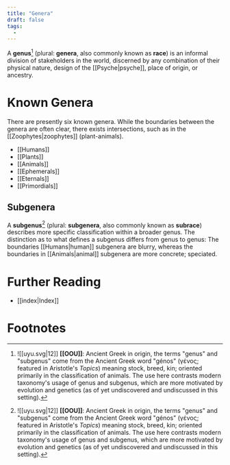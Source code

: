 ```yaml
---
title: "Genera"
draft: false
tags:
  - 
---
```


A **genus**[^gen] (plural: **genera**, also commonly known as **race**) is an informal division of stakeholders in the world, discerned by any combination of their physical nature, design of the [[Psyche|psyche]], place of origin, or ancestry. 

# Known Genera
There are presently six known genera. While the boundaries between the genera are often clear, there exists intersections, such as in the [[Zoophytes|zoophytes]] (plant-animals).

- [[Humans]]
- [[Plants]]
- [[Animals]]
- [[Ephemerals]]
- [[Eternals]]
- [[Primordials]]


## Subgenera
A **subgenus**[^gen] (plural: **subgenera**, also commonly known as **subrace**) describes more specific classification within a broader genus. The distinction as to what defines a subgenus differs from genus to genus: The boundaries [[Humans|human]] subgenera are blurry, whereas the boundaries in [[Animals|animal]] subgenera are more concrete; speciated.

# Further Reading
- [[index|Index]]

# Footnotes
[^gen]:  ![[uyu.svg|12]] **[[OOU]]**: Ancient Greek in origin, the terms "genus" and "subgenus" come from the Ancient Greek word "génos" (γένος; featured in Aristotle's *Topics*) meaning stock, breed, kin; oriented primarily in the classification of animals. The use here contrasts modern taxonomy's usage of genus and subgenus, which are more motivated by evolution and genetics (as of yet undiscovered and undiscussed in this setting). 